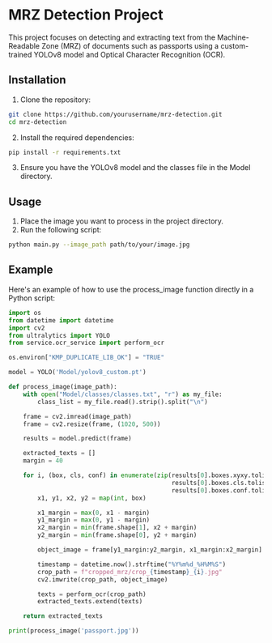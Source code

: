 # MRZ Detection Project

This project focuses on detecting and extracting text from the Machine-Readable Zone (MRZ) of documents such as passports using a custom-trained YOLOv8 model and Optical Character Recognition (OCR).

## Installation

1. Clone the repository:

```bash
git clone https://github.com/yourusername/mrz-detection.git
cd mrz-detection
```

2. Install the required dependencies:

```bash
pip install -r requirements.txt
```

3. Ensure you have the YOLOv8 model and the classes file in the Model directory.

## Usage

1. Place the image you want to process in the project directory.
2. Run the following script:

```bash
python main.py --image_path path/to/your/image.jpg
```

## Example

Here's an example of how to use the process_image function directly in a Python script:

```python
import os
from datetime import datetime
import cv2
from ultralytics import YOLO
from service.ocr_service import perform_ocr

os.environ["KMP_DUPLICATE_LIB_OK"] = "TRUE"

model = YOLO('Model/yolov8_custom.pt')

def process_image(image_path):
    with open("Model/classes/classes.txt", "r") as my_file:
        class_list = my_file.read().strip().split("\n")

    frame = cv2.imread(image_path)
    frame = cv2.resize(frame, (1020, 500))

    results = model.predict(frame)

    extracted_texts = []
    margin = 40

    for i, (box, cls, conf) in enumerate(zip(results[0].boxes.xyxy.tolist(),
                                             results[0].boxes.cls.tolist(),
                                             results[0].boxes.conf.tolist())):
        x1, y1, x2, y2 = map(int, box)

        x1_margin = max(0, x1 - margin)
        y1_margin = max(0, y1 - margin)
        x2_margin = min(frame.shape[1], x2 + margin)
        y2_margin = min(frame.shape[0], y2 + margin)

        object_image = frame[y1_margin:y2_margin, x1_margin:x2_margin]

        timestamp = datetime.now().strftime("%Y%m%d_%H%M%S")
        crop_path = f"cropped_mrz/crop_{timestamp}_{i}.jpg"
        cv2.imwrite(crop_path, object_image)

        texts = perform_ocr(crop_path)
        extracted_texts.extend(texts)

    return extracted_texts

print(process_image('passport.jpg'))
```
